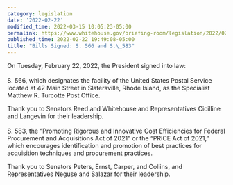 ```yaml
---
category: legislation
date: '2022-02-22'
modified_time: 2022-03-15 10:05:23-05:00
permalink: https://www.whitehouse.gov/briefing-room/legislation/2022/02/22/bills-signed-s-566-and-s-583/
published_time: 2022-02-22 19:49:08-05:00
title: "Bills Signed: S. 566 and S.\_583"
---
```

 
On Tuesday, February 22, 2022, the President signed into law:  
   
S. 566, which designates the facility of the United States Postal
Service located at 42 Main Street in Slatersville, Rhode Island, as the
Specialist Matthew R. Turcotte Post Office.

Thank you to Senators Reed and Whitehouse and Representatives Cicilline
and Langevin for their leadership.  
   
S. 583, the “Promoting Rigorous and Innovative Cost Efficiencies for
Federal Procurement and Acquisitions Act of 2021” or the “PRICE Act of
2021,” which encourages identification and promotion of best practices
for acquisition techniques and procurement practices.

Thank you to Senators Peters, Ernst, Carper, and Collins, and
Representatives Neguse and Salazar for their leadership.
